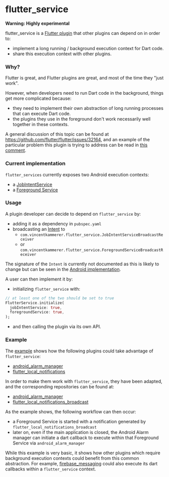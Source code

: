 # flutter_service

**Warning: Highly experimental**   

flutter_service is a [Flutter plugin](https://flutter.dev/docs/development/packages-and-plugins/developing-packages) that other plugins can depend on in order to:   
- implement a long running / background execution context for Dart code.
- share this execution context with other plugins.

### Why?   
Flutter is great, and Flutter plugins are great, and most of the time they "just work".   

However, when developers need to run Dart code in the background, things get more complicated because:
- they need to implement their own abstraction of long running processes that can execute Dart code.
- the plugins they use in the foreground don't work necessarily well together in these contexts.

A general discussion of this topic can be found at https://github.com/flutter/flutter/issues/32164, and an example of the particular problem this plugin is trying to address can be read in [this comment](https://github.com/flutter/flutter/issues/32164#issuecomment-490231243).

### Current implementation   
`flutter_services` currently exposes two Android execution contexts:   
- a [JobIntentService](https://developer.android.com/reference/androidx/core/app/JobIntentService)
- a [Foreground Service](https://developer.android.com/guide/components/services)

### Usage
A plugin developer can decide to depend on `flutter_service` by:
- adding it as a dependency in `pubspec.yaml`
- broadcasting an [Intent](https://developer.android.com/reference/android/content/Intent) to
  - `com.vincentkammerer.flutter_service.JobIntentServiceBroadcastReceiver`
  - or `com.vincentkammerer.flutter_service.ForegroundServiceBroadcastReceiver`

The signature of the `Intent` is currently not documented as this is likely to change but can be seen in the [Android implementation](https://github.com/vkammerer/flutter_service/tree/master/android/src/main/java/com/vincentkammerer/flutter_service).

A user can then implement it by:
- initializing `flutter_service` with:
```dart
// at least one of the two should be set to true
FlutterService.initialize(
  jobIntentService: true,
  foregroundService: true,
);
```
- and then calling the plugin via its own API.   

### Example   
The [example](https://github.com/vkammerer/flutter_service/blob/master/example/lib/main.dart) shows how the following plugins could take advantage of `flutter_service`:
- [android_alarm_manager](https://github.com/flutter/plugins/tree/master/packages/android_alarm_manager)
- [flutter_local_notifications](https://github.com/MaikuB/flutter_local_notifications/tree/master/flutter_local_notifications)

In order to make them work with `flutter_service`, they have been adapted, and the corresponding repositories can be found at:
- [android_alarm_manager](https://github.com/vkammerer/android_alarm_manager)
- [flutter_local_notifications_broadcast](https://github.com/vkammerer/flutter_local_notifications_broadcast)

As the example shows, the following workflow can then occur:
- a Foreground Service is started with a notification generated by `flutter_local_notifications_broadcast`
- later on, even if the main application is closed, the Android Alarm manager can initiate a dart callback to execute within that Foreground Service via `android_alarm_manager`

While this example is very basic, it shows how other plugins which require background execution contexts could benefit from this common abstraction. For example, [firebase_messaging](https://github.com/FirebaseExtended/flutterfire/tree/master/packages/firebase_messaging) could also execute its dart callbacks within a `flutter_service` context.

